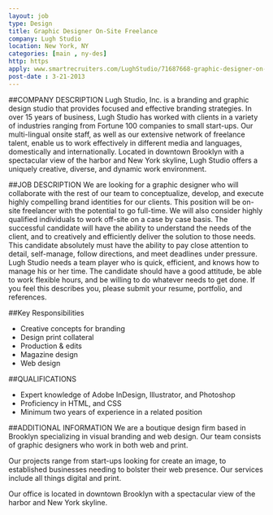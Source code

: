 ```yaml
---
layout: job
type: Design
title: Graphic Designer On-Site Freelance
company: Lugh Studio
location: New York, NY
categories: [main , ny-des]
http: https
apply: www.smartrecruiters.com/LughStudio/71687668-graphic-designer-on-site-freelance
post-date : 3-21-2013
---
```


##COMPANY DESCRIPTION
Lugh Studio, Inc. is a branding and graphic design studio that provides focused and effective branding strategies. In over 15 years of business, Lugh Studio has worked with clients in a variety of industries ranging from Fortune 100 companies to small start-ups.  Our multi-lingual onsite staff, as well as our extensive network of freelance talent, enable us to work effectively in different media and languages, domestically and internationally. Located in downtown Brooklyn with a spectacular view of the harbor and New York skyline, Lugh Studio offers a uniquely creative, diverse, and dynamic work environment. 

##JOB DESCRIPTION
We are looking for a graphic designer who will collaborate with the rest of our team to conceptualize, develop, and execute highly compelling brand identities for our clients. This position will be on-site freelancer with the potential to go full-time. We will also consider highly qualified individuals to work off-site on a case by case basis. The successful candidate will have the ability to understand the needs of the client, and to creatively and efficiently deliver the solution to those needs. This candidate absolutely must have the ability to pay close attention to detail, self-manage, follow directions, and meet deadlines under pressure. Lugh Studio needs a team player who is quick, efficient, and knows how to manage his or her time. The candidate should have a good attitude, be able to work flexible hours, and be willing to do whatever needs to get done. If you feel this describes you, please submit your resume, portfolio, and references.

##Key Responsibilities
* Creative concepts for branding
* Design print collateral
* Production & edits
* Magazine design
* Web design

##QUALIFICATIONS
* Expert knowledge of Adobe InDesign, Illustrator, and Photoshop
* Proficiency in HTML, and CSS
* Minimum two years of experience in a related position

##ADDITIONAL INFORMATION
We are a boutique design firm based in Brooklyn specializing in visual branding and web design. Our team consists of graphic designers who work in both web and print.

Our projects range from start-ups looking for create an image, to established businesses needing to bolster their web presence. Our services include all things digital and print.

Our office is located in downtown Brooklyn with a spectacular view of the harbor and New York skyline.
